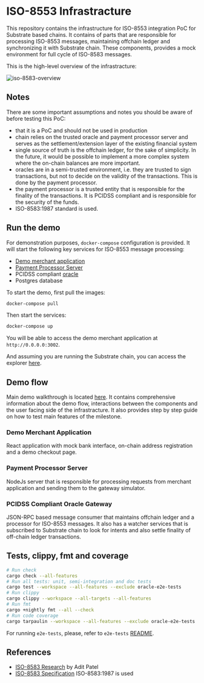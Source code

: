 # ISO-8553 Infrastracture

This repository contains the infrastructure for ISO-8553 integration PoC for Substrate based chains. It contains of parts that are responsible for processing ISO-8553 messages, maintaining offchain ledger and synchronizing it with Substrate chain. These components, provides a mock environment for full cycle of ISO-8583 messages.

This is the high-level overview of the infrastracture:

![iso-8583-overview](https://github.com/subclone/payment-processor/assets/88332432/939a8e5c-0b2e-4735-b0f4-003726008248)


## Notes

There are some important assumptions and notes you should be aware of before testing this PoC:

- that it is a PoC and should not be used in production
- chain relies on the trusted oracle and payment processor server and serves as the settlement/extension layer of the existing financial system
- single source of truth is the offchain ledger, for the sake of simplicity. In the future, it would be possible to implement a more complex system where the on-chain balances are more important.
- oracles are in a semi-trusted environment, i.e. they are trusted to sign transactions, but not to decide on the validity of the transactions. This is done by the payment processor.
- the payment processor is a trusted entity that is responsible for the finality of the transactions. It is PCIDSS compliant and is responsible for the security of the funds.
- ISO-8583:1987 standard is used.

## Run the demo

For demonstration purposes, `docker-compose` configuration is provided. It will start the following key services for ISO-8553 message processing:

- [Demo merchant application](./interface/README.md)
- [Payment Processor Server](./payment-processor/README.md)
- PCIDSS compliant [oracle](./pcidss/README.md)
- Postgres database

To start the demo, first pull the images:

```bash
docker-compose pull
```

Then start the services:

```bash
docker-compose up
```

You will be able to access the demo merchant application at `http://0.0.0.0:3002`.

And assuming you are running the Substrate chain, you can access the explorer [here](https://polkadot.js.org/apps/?rpc=ws://localhost:9944#/explorer).

## Demo flow

Main demo walkthrough is located [here](./DEMO.md). It contains comprehensive information about the demo flow, interactions between the components and the user facing side of the infrastracture. It also provides step by step guide on how to test main features of the milestone.

### Demo Merchant Application

React application with mock bank interface, on-chain address registration and a demo checkout page.

### Payment Processor Server

NodeJs server that is responsible for processing requests from merchant application and sending them to the gateway simulator.

### PCIDSS Compliant Oracle Gateway

JSON-RPC based message consumer that maintains offchain ledger and a processor for ISO-8553 messages. It also has a watcher services that is subscribed to Substrate chain to look for intents and also settle finality of off-chain ledger transactions.

## Tests, clippy, fmt and coverage

```bash
# Run check
cargo check --all-features
# Run all tests: unit, semi-integration and doc tests
cargo test --workspace --all-features --exclude oracle-e2e-tests
# Run clippy
cargo clippy --workspace --all-targets --all-features
# Run fmt
cargo +nightly fmt --all --check
# Run code coverage
cargo tarpaulin --workspace --all-features --exclude oracle-e2e-tests
```

For running `e2e-tests`, please, refer to `e2e-tests` [README](./pcidss/e2e-tests/README.md).

## References

- [ISO-8583 Research](https://github.com/adit313/ISO8583-Blockchain-Integration-Plan) by Adit Patel
- [ISO-8583 Specification](https://www.iso.org/standard/15870.html) ISO-8583:1987 is used
